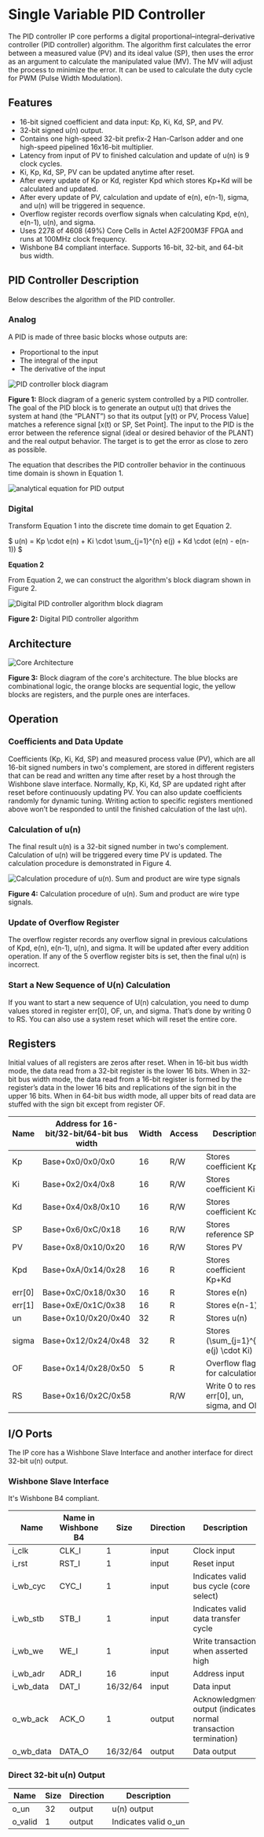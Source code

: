 # Single Variable PID Controller

The PID controller IP core performs a digital proportional–integral–derivative controller (PID controller) algorithm. The algorithm first calculates the error between a measured value (PV) and its ideal value (SP), then uses the error as an argument to calculate the manipulated value (MV). The MV will adjust the process to minimize the error. It can be used to calculate the duty cycle for PWM (Pulse Width Modulation).

## Features

- 16-bit signed coefficient and data input: Kp, Ki, Kd, SP, and PV.
- 32-bit signed u(n) output.
- Contains one high-speed 32-bit prefix-2 Han-Carlson adder and one high-speed pipelined 16x16-bit multiplier.
- Latency from input of PV to finished calculation and update of u(n) is 9 clock cycles.
- Ki, Kp, Kd, SP, PV can be updated anytime after reset.
- After every update of Kp or Kd, register Kpd which stores Kp+Kd will be calculated and updated.
- After every update of PV, calculation and update of e(n), e(n-1), sigma, and u(n) will be triggered in sequence.
- Overflow register records overflow signals when calculating Kpd, e(n), e(n-1), u(n), and sigma.
- Uses 2278 of 4608 (49%) Core Cells in Actel A2F200M3F FPGA and runs at 100MHz clock frequency.
- Wishbone B4 compliant interface. Supports 16-bit, 32-bit, and 64-bit bus width.

## PID Controller Description

Below describes the algorithm of the PID controller.

### Analog

A PID is made of three basic blocks whose outputs are:

- Proportional to the input
- The integral of the input
- The derivative of the input

<img alt="PID controller block diagram" src="https://upload.wikimedia.org/wikipedia/commons/4/43/PID_en.svg" />

**Figure 1:** Block diagram of a generic system controlled by a PID controller. The goal of the PID block is to generate an output u(t) that drives the system at hand (the “PLANT”) so that its output [y(t) or PV, Process Value] matches a reference signal [x(t) or SP, Set Point]. The input to the PID is the error between the reference signal (ideal or desired behavior of the PLANT) and the real output behavior. The target is to get the error as close to zero as possible.


The equation that describes the PID controller behavior in the continuous time domain is shown in Equation 1.

<img alt="analytical equation for PID output" src="https://wikimedia.org/api/rest_v1/media/math/render/svg/4037a97c29467502e1dc6b4ed81d561b661a2eb1" />

### Digital

Transform Equation 1 into the discrete time domain to get Equation 2.

$ u(n) = Kp \cdot e(n) + Ki \cdot \sum_{j=1}^{n} e(j) + Kd \cdot (e(n) - e(n-1)) $

**Equation 2**

From Equation 2, we can construct the algorithm's block diagram shown in Figure 2.

<img alt="Digital PID controller algorithm block diagram" src="docs/block-diagram.png" />

**Figure 2:** Digital PID controller algorithm

## Architecture
<img alt="Core Architecture" src="docs/arch.png"/>

**Figure 3:** Block diagram of the core's architecture. The blue blocks are combinational logic, the orange blocks are sequential logic, the yellow blocks are registers, and the purple ones are interfaces.

## Operation

### Coefficients and Data Update

Coefficients (Kp, Ki, Kd, SP) and measured process value (PV), which are all 16-bit signed numbers in two's complement, are stored in different registers that can be read and written any time after reset by a host through the Wishbone slave interface. Normally, Kp, Ki, Kd, SP are updated right after reset before continuously updating PV. You can also update coefficients randomly for dynamic tuning. Writing action to specific registers mentioned above won’t be responded to until the finished calculation of the last u(n).

### Calculation of u(n)

The final result u(n) is a 32-bit signed number in two's complement. Calculation of u(n) will be triggered every time PV is updated. The calculation procedure is demonstrated in Figure 4.

<img alt="Calculation procedure of u(n). Sum and product are wire type signals" src="docs/mul_add_clk.png"/>

**Figure 4:** Calculation procedure of u(n). Sum and product are wire type signals.

### Update of Overflow Register

The overflow register records any overflow signal in previous calculations of Kpd, e(n), e(n-1), u(n), and sigma. It will be updated after every addition operation. If any of the 5 overflow register bits is set, then the final u(n) is incorrect.

### Start a New Sequence of U(n) Calculation

If you want to start a new sequence of U(n) calculation, you need to dump values stored in register err[0], OF, un, and sigma. That’s done by writing 0 to RS. You can also use a system reset which will reset the entire core.

## Registers

Initial values of all registers are zeros after reset. When in 16-bit bus width mode, the data read from a 32-bit register is the lower 16 bits. When in 32-bit bus width mode, the data read from a 16-bit register is formed by the register’s data in the lower 16 bits and replications of the sign bit in the upper 16 bits. When in 64-bit bus width mode, all upper bits of read data are stuffed with the sign bit except from register OF.

| Name   | Address for 16-bit/32-bit/64-bit bus width | Width | Access | Description                                |
|--------|--------------------------------------------|-------|--------|--------------------------------------------|
| Kp     | Base+0x0/0x0/0x0                           | 16    | R/W    | Stores coefficient Kp                      |
| Ki     | Base+0x2/0x4/0x8                           | 16    | R/W    | Stores coefficient Ki                      |
| Kd     | Base+0x4/0x8/0x10                          | 16    | R/W    | Stores coefficient Kd                      |
| SP     | Base+0x6/0xC/0x18                          | 16    | R/W    | Stores reference SP                        |
| PV     | Base+0x8/0x10/0x20                         | 16    | R/W    | Stores PV                                  |
| Kpd    | Base+0xA/0x14/0x28                         | 16    | R      | Stores coefficient Kp+Kd                   |
| err[0] | Base+0xC/0x18/0x30                         | 16    | R      | Stores e(n)                                |
| err[1] | Base+0xE/0x1C/0x38                         | 16    | R      | Stores e(n-1)                              |
| un     | Base+0x10/0x20/0x40                        | 32    | R      | Stores u(n)                                |
| sigma  | Base+0x12/0x24/0x48                        | 32    | R      | Stores \(\sum_{j=1}^{n} e(j) \cdot Ki\)    |
| OF     | Base+0x14/0x28/0x50                        | 5     | R      | Overflow flags for calculations            |
| RS     | Base+0x16/0x2C/0x58                        |       | R/W    | Write 0 to reset err[0], un, sigma, and OF |

## I/O Ports

The IP core has a Wishbone Slave Interface and another interface for direct 32-bit u(n) output.

### Wishbone Slave Interface

It's Wishbone B4 compliant.

| Name      | Name in Wishbone B4 | Size     | Direction | Description                                                      |
|-----------|---------------------|----------|-----------|------------------------------------------------------------------|
| i_clk     | CLK_I               | 1        | input     | Clock input                                                      |
| i_rst     | RST_I               | 1        | input     | Reset input                                                      |
| i_wb_cyc  | CYC_I               | 1        | input     | Indicates valid bus cycle (core select)                          |
| i_wb_stb  | STB_I               | 1        | input     | Indicates valid data transfer cycle                              |
| i_wb_we   | WE_I                | 1        | input     | Write transaction when asserted high                             |
| i_wb_adr  | ADR_I               | 16       | input     | Address input                                                    |
| i_wb_data | DAT_I               | 16/32/64 | input     | Data input                                                       |
| o_wb_ack  | ACK_O               | 1        | output    | Acknowledgment output (indicates normal transaction termination) |
| o_wb_data | DATA_O              | 16/32/64 | output    | Data output                                                      |

### Direct 32-bit u(n) Output

| Name    | Size | Direction | Description          |
|---------|------|-----------|----------------------|
| o_un    | 32   | output    | u(n) output          |
| o_valid | 1    | output    | Indicates valid o_un |

